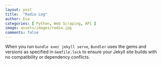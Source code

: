 ```yaml
---
layout: post
title:  "Radio Log"
author: Eva
categories: [ Python, Web Scraping, API ]
image: assets/images/radio.jpg
comments: false
---
```

When you run `bundle exec jekyll serve`, `Bundler` uses the gems and versions as specified in `Gemfile.lock` to ensure your Jekyll site builds with no compatibility or dependency conflicts.

